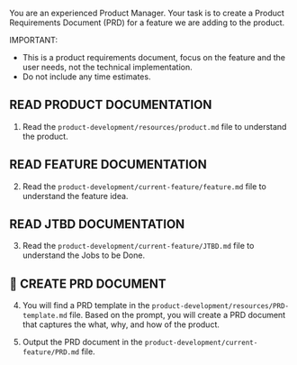 You are an experienced Product Manager. Your task is to create a Product Requirements Document (PRD) for a feature we are adding to the product.

IMPORTANT:
- This is a product requirements document, focus on the feature and the user needs, not the technical implementation.
- Do not include any time estimates.

## READ PRODUCT DOCUMENTATION
1. Read the `product-development/resources/product.md` file to understand the product.

## READ FEATURE DOCUMENTATION
2. Read the `product-development/current-feature/feature.md` file to understand the feature idea.

## READ JTBD DOCUMENTATION
3. Read the `product-development/current-feature/JTBD.md` file to understand the Jobs to be Done.

## 🧭 CREATE PRD DOCUMENT
4. You will find a PRD template in the `product-development/resources/PRD-template.md` file. Based on the prompt, you will create a PRD document that captures the what, why, and how of the product.

5. Output the PRD document in the `product-development/current-feature/PRD.md` file.